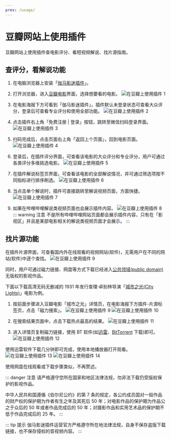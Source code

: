 ```yaml
---
prev: /usage/
---
```


# 豆瓣网站上使用插件

豆瓣网站上使用插件查电影评分、看短视频解说、找片源指南。

## 查评分，看解说功能

1. 在电脑浏览器上安装「[伽马影迷插件](/install/)」。

1. 打开浏览器，进入[豆瓣电影](http://movie.douban.com/)界面，选择想要看的电影。 ![在豆瓣上使用插件 1](/assets/usageDouban/usage.douban.1.png)

1. 在电影海报下方可看到「伽马影迷插件」，插件默认未登录状态可查看大众评分，登录后可查看专业评分和使用全部功能。 ![在豆瓣上使用插件 2](/assets/usageDouban/usage.douban.2.png)

1. 点击插件右上角「免费注册 | 登录」按钮，跳转至微信扫码登录界面。 ![在豆瓣上使用插件 3](/assets/usageDouban/usage.douban.3.png)

1. 扫码完成后，点击页面右上角「返回上个页面」，回到电影页面。 ![在豆瓣上使用插件 4](/assets/usageDouban/usage.douban.4.png)

1. 登录后，在插件评分界面，可查看该电影的大众评分和专业评分，用户可通过各类评分多维挑选电影。 ![在豆瓣上使用插件 5](/assets/usageDouban/usage.douban.5.png)

1. 在插件解说标签页界面，可查看该电影的全部解说情况，并可通过筛选项按不同指标进行排序刷选。 ![在豆瓣上使用插件 6](/assets/usageDouban/usage.douban.6.png)

1. 当点击单个解说时，插件可直接跳转至解说视频页面，方面快捷。 ![在豆瓣上使用插件 7](/assets/usageDouban/usage.douban.7.png)

1. 如果在哔哩哔哩解说类视频页面也会展示插件内容。 ![在豆瓣上使用插件 8](/assets/usageDouban/usage.douban.8.png)
   ::: warning 注意
   不是所有哔哩哔哩网站页面都会展示插件内容，只有在「影视区」并且是某部电影相关的解说类视频页面才会展示。
   :::

## 找片源功能

在插件片源界面，可查看国内外在线观看的视频网站(软件)，无需用户在不同的网站(软件)中逐个查找。 ![在豆瓣上使用插件 9](/assets/usageDouban/usage.douban.9.png)

同时，用户可通过磁力链接、网盘等方式下载已经进入[公共领域(public domain)](https://www.baike.com/wikiid/4512919067088618313)无版权的影视作品。

下面以下载高清无码无删减的 1931 年发行查理·卓别林导演「[城市之光(City Lights)](https://movie.douban.com/subject/1293908/)」电影为例。

1. 按前面步骤进入豆瓣电影「城市之光」详情页，在电影海报下方插件-片源标签页，点击「磁力搜索」。 ![在豆瓣上使用插件 9](/assets/usageDouban/usage.douban.9.png) ![在豆瓣上使用插件 10](/assets/usageDouban/usage.douban.10.png)

1. 在搜索结果页面中，点击下载热点最高的结果。 ![在豆瓣上使用插件 11](/assets/usageDouban/usage.douban.11.png)

1. 进入详情页复制磁力链接，使用 BT 软件(如[迅雷](https://dl.xunlei.com/)、[BitTorrent](https://www.bittorrent.com/downloads/) 下载)即可。 ![在豆瓣上使用插件 12](/assets/usageDouban/usage.douban.12.png)

使用迅雷软件下载几分钟即可完成，使用本地播放器打开观看。 ![在豆瓣上使用插件 13](/assets/usageDouban/usage.douban.13.png) ![在豆瓣上使用插件 14](/assets/usageDouban/usage.douban.14.png)

使用网盘在线观看或下载步骤类似，不再赘述。

::: danger 注意
请严格遵守您所在国家和地区法律法规，勿非法下载仍受版权保护的影视作品。

中华人民共和国遵循《伯尔尼公约》的第 7 条的规定，各公约成员国对一般作品的财产权的保护期为作者有生之年及其死后 50 年；对电影作品的保护期为作品公之于众后的 50 年或者作品完成后的 50 年；对摄影作品和实用艺术品的保护期不低于作品完成后的 25 年。
:::

::: tip 提示
伽马影迷插件运营官方严格遵守所在地法律法规，自身不保存盗版下载链接，也不保存侵权的音视频内容。
:::
